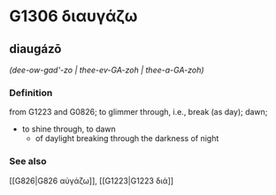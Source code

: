 # G1306 διαυγάζω

## diaugázō

_(dee-ow-gad'-zo | thee-ev-GA-zoh | thee-a-GA-zoh)_

### Definition

from G1223 and G0826; to glimmer through, i.e., break (as day); dawn; 

- to shine through, to dawn
  - of daylight breaking through the darkness of night

### See also

[[G826|G826 αὐγάζω]], [[G1223|G1223 διά]]
